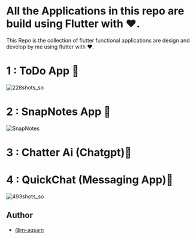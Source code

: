 
# All the Applications in this repo are build using Flutter with ❤️.

This Repo is the collection of flutter functional applications are design and develop by me using flutter with ❤️.

# 1 : ToDo App 📱

![228shots_so](https://github.com/user-attachments/assets/78b90ea8-dec2-4332-9366-df60e78f935e)


# 2 : SnapNotes App 📱

![SnapNotes](https://github.com/user-attachments/assets/14071014-3d2a-40da-b0fe-423e9c6a06c0)


# 3 : Chatter Ai (Chatgpt)📱


# 4 : QuickChat (Messaging App)📱

![493shots_so](https://github.com/user-attachments/assets/15f88631-f9d4-49c7-9105-1df45686754d)








## Author

- [@m-aqsam](https://github.com/m-aqsam)




